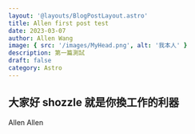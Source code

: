 ```yaml
---
layout: '@layouts/BlogPostLayout.astro'
title: Allen first post test
date: 2023-03-07
author: Allen Wang
image: { src: '/images/MyHead.png', alt: '我本人' }
description: 第一篇測試
draft: false
category: Astro
---
```


## 大家好 shozzle 就是你換工作的利器

Allen Allen
